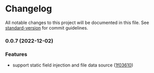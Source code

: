 # Changelog

All notable changes to this project will be documented in this file. See [standard-version](https://github.com/conventional-changelog/standard-version) for commit guidelines.

### 0.0.7 (2022-12-02)


### Features

* support static field injection and file data source ([1f03610](https://github.com/vcwen/luren-config/commit/1f03610558627ae493ed56263af2b08b9e5830c7))
